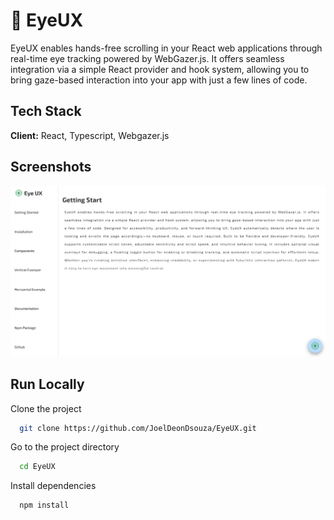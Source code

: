 # 🚀 EyeUX

EyeUX enables hands-free scrolling in your React web applications through real-time eye tracking powered by WebGazer.js. It offers seamless integration via a simple React provider and hook system, allowing you to bring gaze-based interaction into your app with just a few lines of code.

## Tech Stack

**Client:** React, Typescript, Webgazer.js

## Screenshots

![App Screenshot](/public/start.png)

## Run Locally

Clone the project

```bash
  git clone https://github.com/JoelDeonDsouza/EyeUX.git
```

Go to the project directory

```bash
  cd EyeUX
```

Install dependencies

```bash
  npm install
```
